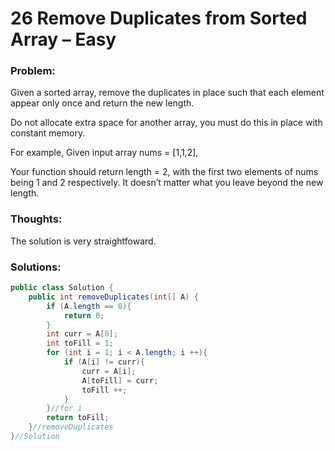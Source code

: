# 26 Remove Duplicates from Sorted Array – Easy


### Problem:



Given a sorted array, remove the duplicates in place such that each element appear only once and return the new length.

Do not allocate extra space for another array, you must do this in place with constant memory.

For example,
Given input array nums = [1,1,2],

Your function should return length = 2, with the first two elements of nums being 1 and 2 respectively. It doesn’t matter what you leave beyond the new length.


### Thoughts:


The solution is very straightfoward.


### Solutions:



```java
public class Solution {
    public int removeDuplicates(int[] A) {
        if (A.length == 0){
            return 0;
        }
        int curr = A[0];
        int toFill = 1;
        for (int i = 1; i < A.length; i ++){
            if (A[i] != curr){
                curr = A[i];
                A[toFill] = curr;
                toFill ++;
            }
        }//for i
        return toFill;
    }//removeDuplicates
}//Solution
```